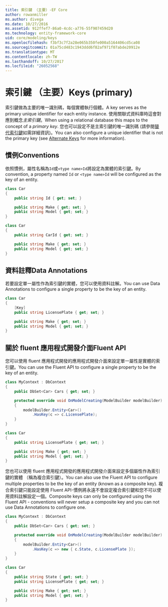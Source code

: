 ```yaml
---
title: 索引鍵 （主要）-EF Core
author: rowanmiller
ms.author: divega
ms.date: 10/27/2016
ms.assetid: 912ffef7-86a0-4cdc-a776-55f907459d20
ms.technology: entity-framework-core
uid: core/modeling/keys
ms.openlocfilehash: f3bf3c7f2a28e065b350fe000a5164406cd5ca08
ms.sourcegitcommit: 01a75cd483c1943ddd6f82af971f07abde20912e
ms.translationtype: MT
ms.contentlocale: zh-TW
ms.lasthandoff: 10/27/2017
ms.locfileid: "26052568"
---
```

# <a name="keys-primary"></a><span data-ttu-id="5bd81-102">索引鍵 （主要）</span><span class="sxs-lookup"><span data-stu-id="5bd81-102">Keys (primary)</span></span>

<span data-ttu-id="5bd81-103">索引鍵做為主要的唯一識別碼，每個實體執行個體。</span><span class="sxs-lookup"><span data-stu-id="5bd81-103">A key serves as the primary unique identifier for each entity instance.</span></span> <span data-ttu-id="5bd81-104">使用關聯式資料庫時這會對應到概念*主索引鍵*。</span><span class="sxs-lookup"><span data-stu-id="5bd81-104">When using a relational database this maps to the concept of a *primary key*.</span></span> <span data-ttu-id="5bd81-105">您也可以設定不是主索引鍵的唯一識別碼 (請參閱[替代索引鍵](alternate-keys.md)如需詳細資訊)。</span><span class="sxs-lookup"><span data-stu-id="5bd81-105">You can also configure a unique identifier that is not the primary key (see [Alternate Keys](alternate-keys.md) for more information).</span></span>

## <a name="conventions"></a><span data-ttu-id="5bd81-106">慣例</span><span class="sxs-lookup"><span data-stu-id="5bd81-106">Conventions</span></span>

<span data-ttu-id="5bd81-107">依照慣例，屬性名稱為`Id`或`<type name>Id`將設定為實體的索引鍵。</span><span class="sxs-lookup"><span data-stu-id="5bd81-107">By convention, a property named `Id` or `<type name>Id` will be configured as the key of an entity.</span></span>

<!-- [!code-csharp[Main](samples/core/Modeling/Conventions/Samples/KeyId.cs?highlight=3)] -->
``` csharp
class Car
{
    public string Id { get; set; }

    public string Make { get; set; }
    public string Model { get; set; }
}
```

<!-- [!code-csharp[Main](samples/core/Modeling/Conventions/Samples/KeyTypeNameId.cs?highlight=3)] -->
``` csharp
class Car
{
    public string CarId { get; set; }

    public string Make { get; set; }
    public string Model { get; set; }
}
```

## <a name="data-annotations"></a><span data-ttu-id="5bd81-108">資料註釋</span><span class="sxs-lookup"><span data-stu-id="5bd81-108">Data Annotations</span></span>

<span data-ttu-id="5bd81-109">若要設定單一屬性作為索引鍵的實體，您可以使用資料註解。</span><span class="sxs-lookup"><span data-stu-id="5bd81-109">You can use Data Annotations to configure a single property to be the key of an entity.</span></span>

<!-- [!code-csharp[Main](samples/core/Modeling/DataAnnotations/Samples/KeySingle.cs?highlight=3,4)] -->
``` csharp
class Car
{
    [Key]
    public string LicensePlate { get; set; }

    public string Make { get; set; }
    public string Model { get; set; }
}
```

## <a name="fluent-api"></a><span data-ttu-id="5bd81-110">關於 fluent 應用程式開發介面</span><span class="sxs-lookup"><span data-stu-id="5bd81-110">Fluent API</span></span>

<span data-ttu-id="5bd81-111">您可以使用 fluent 應用程式開發的應用程式開發介面來設定單一屬性是實體的索引鍵。</span><span class="sxs-lookup"><span data-stu-id="5bd81-111">You can use the Fluent API to configure a single property to be the key of an entity.</span></span>

<!-- [!code-csharp[Main](samples/core/Modeling/FluentAPI/Samples/KeySingle.cs?highlight=7,8)] -->
``` csharp
class MyContext : DbContext
{
    public DbSet<Car> Cars { get; set; }

    protected override void OnModelCreating(ModelBuilder modelBuilder)
    {
        modelBuilder.Entity<Car>()
            .HasKey(c => c.LicensePlate);
    }
}

class Car
{
    public string LicensePlate { get; set; }

    public string Make { get; set; }
    public string Model { get; set; }
}
```

<span data-ttu-id="5bd81-112">您也可以使用 fluent 應用程式開發的應用程式開發介面來設定多個屬性作為索引鍵的實體 （稱為複合索引鍵）。</span><span class="sxs-lookup"><span data-stu-id="5bd81-112">You can also use the Fluent API to configure multiple properties to be the key of an entity (known as a composite key).</span></span> <span data-ttu-id="5bd81-113">複合索引鍵只能設定使用 Fluent API-慣例將永遠不會設定複合索引鍵和您不可以使用資料註解設定一個。</span><span class="sxs-lookup"><span data-stu-id="5bd81-113">Composite keys can only be configured using the Fluent API - conventions will never setup a composite key and you can not use Data Annotations to configure one.</span></span>

<!-- [!code-csharp[Main](samples/core/Modeling/FluentAPI/Samples/KeyComposite.cs?highlight=7,8)] -->
``` csharp
class MyContext : DbContext
{
    public DbSet<Car> Cars { get; set; }

    protected override void OnModelCreating(ModelBuilder modelBuilder)
    {
        modelBuilder.Entity<Car>()
            .HasKey(c => new { c.State, c.LicensePlate });
    }
}

class Car
{
    public string State { get; set; }
    public string LicensePlate { get; set; }

    public string Make { get; set; }
    public string Model { get; set; }
}
```
